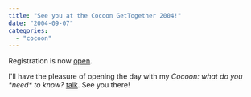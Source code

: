 ```yaml
---
title: "See you at the Cocoon GetTogether 2004!"
date: "2004-09-07"
categories: 
  - "cocoon"
---
```


Registration is now [open](http://www.orixo.com/events/gt2004/index.html).

I'll have the pleasure of opening the day with my _Cocoon: what do you \*need\* to know?_ [talk](http://www.orixo.com/events/gt2004/program.html). See you there!
